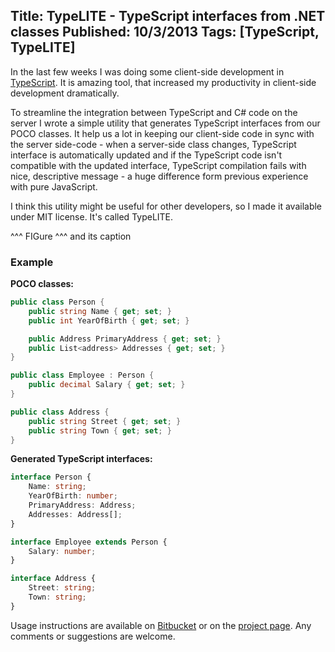 Title: TypeLITE - TypeScript interfaces from .NET classes
Published: 10/3/2013
Tags: [TypeScript, TypeLITE]
---
In the last few weeks I was doing some client-side development in [TypeScript](https://www.typescriptlang.org/). It is amazing tool, that increased my productivity in client-side development dramatically.

To streamline the integration between TypeScript and C# code on the server I wrote a simple utility that generates TypeScript interfaces from our POCO classes. It help us a lot in keeping our client-side code in sync with the server side-code - when a server-side class changes, TypeScript interface is automatically updated and if the TypeScript code isn't compatible with the updated interface, TypeScript compilation fails with nice, descriptive message - a huge difference form previous experience with pure JavaScript.

I think this utility might be useful for other developers, so I made it available under MIT license. It's called TypeLITE.

^^^
FIGure
^^^ and its caption

### Example

**POCO classes:**

```csharp
public class Person {
    public string Name { get; set; }
    public int YearOfBirth { get; set; }

    public Address PrimaryAddress { get; set; }
    public List<address> Addresses { get; set; }
}

public class Employee : Person {
    public decimal Salary { get; set; }
}

public class Address {
    public string Street { get; set; }
    public string Town { get; set; }
}
```


**Generated TypeScript interfaces:**

```typescript
interface Person {
    Name: string;
    YearOfBirth: number;
    PrimaryAddress: Address;
    Addresses: Address[];
}

interface Employee extends Person {
    Salary: number;
}

interface Address {
    Street: string;
    Town: string;
}
```

Usage instructions are available on [Bitbucket](https://bitbucket.org/LukasKabrt/typelite) or on the [project page](http://type.litesolutions.net). Any comments or suggestions are welcome.